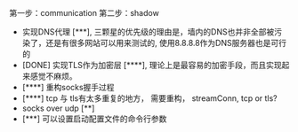 第一步：communication
第二步：shadow

* 实现DNS代理 [***], 三颗星的优先级的理由是，墙内的DNS也并非全部被污染了，还是有很多网站可以用来测试的, 使用8.8.8.8作为DNS服务器也是可行的
* [DONE] 实现TLS作为加密层 [****], 理论上是最容易的加密手段，而且实现起来感觉不麻烦。
* [****] 重构socks握手过程
* [****] tcp 与 tls有太多重复的地方， 需要重构， streamConn, tcp or tls? 
* socks over udp [**]
* [***] 可以设置启动配置文件的命令行参数

